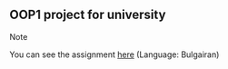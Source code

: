 ## OOP1 project for university

>[!NOTE]
>You can see the assignment [here](/assignment.pdf) (Language: Bulgairan)
